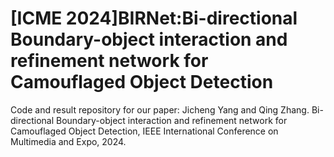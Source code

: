 # [ICME 2024]BIRNet:Bi-directional Boundary-object interaction and refinement network for Camouflaged Object Detection
Code and result repository for our paper:  Jicheng Yang and Qing Zhang. Bi-directional Boundary-object interaction and refinement network for Camouflaged Object Detection, IEEE International Conference on Multimedia and Expo, 2024.
